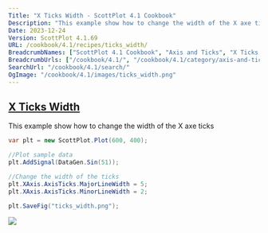 ```yaml
---
Title: "X Ticks Width - ScottPlot 4.1 Cookbook"
Description: "This example show how to change the width of the X axe ticks"
Date: 2023-12-24
Version: ScottPlot 4.1.69
URL: /cookbook/4.1/recipes/ticks_width/
BreadcrumbNames: ["ScottPlot 4.1 Cookbook", "Axis and Ticks", "X Ticks Width"]
BreadcrumbUrls: ["/cookbook/4.1/", "/cookbook/4.1/category/axis-and-ticks", "/cookbook/4.1/recipes/ticks_width/"]
SearchUrl: "/cookbook/4.1/search/"
OgImage: "/cookbook/4.1/images/ticks_width.png"
---
```


<h2><a id='x-ticks-width' href='/cookbook/4.1/recipes/ticks_width/'>X Ticks Width</a></h2>

This example show how to change the width of the X axe ticks

```cs
var plt = new ScottPlot.Plot(600, 400);

//Plot sample data
plt.AddSignal(DataGen.Sin(51));

//Change the width of the ticks
plt.XAxis.AxisTicks.MajorLineWidth = 5;
plt.XAxis.AxisTicks.MinorLineWidth = 2;

plt.SaveFig("ticks_width.png");
```

<img src='../../images/ticks_width.png' class='d-block mx-auto my-5' />


